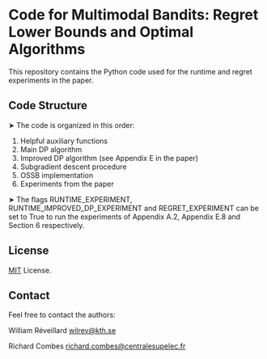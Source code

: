 # Code for Multimodal Bandits: Regret Lower Bounds and Optimal Algorithms

This repository contains the Python code used for the runtime and regret experiments in the paper. 

## Code Structure
➤ The code is organized in this order:
1) Helpful auxiliary functions
2) Main DP algorithm
3) Improved DP algorithm (see Appendix E in the paper)
4) Subgradient descent procedure
5) OSSB implementation
6) Experiments from the paper
   
➤ The flags RUNTIME_EXPERIMENT, RUNTIME_IMPROVED_DP_EXPERIMENT and REGRET_EXPERIMENT can be set to True to run the experiments of Appendix A.2, Appendix E.8 and Section 6 respectively.

## License

<a href="https://choosealicense.com/licenses/mit/">MIT</a> License.



##  Contact
Feel free to contact the authors:

William Réveillard wilrev@kth.se

Richard Combes richard.combes@centralesupelec.fr

